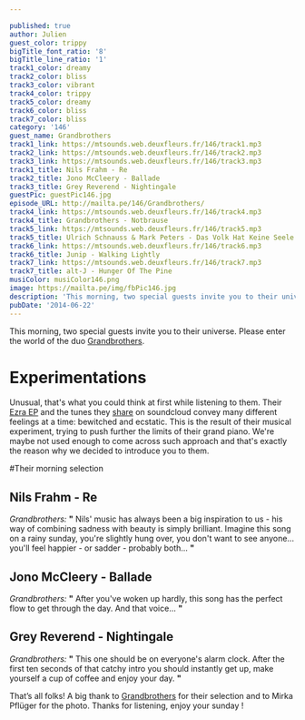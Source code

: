 ```yaml
---

published: true
author: Julien
guest_color: trippy
bigTitle_font_ratio: '8'
bigTitle_line_ratio: '1'
track1_color: dreamy
track2_color: bliss
track3_color: vibrant
track4_color: trippy
track5_color: dreamy
track6_color: bliss
track7_color: bliss
category: '146'
guest_name: Grandbrothers
track1_link: https://mtsounds.web.deuxfleurs.fr/146/track1.mp3
track2_link: https://mtsounds.web.deuxfleurs.fr/146/track2.mp3
track3_link: https://mtsounds.web.deuxfleurs.fr/146/track3.mp3
track1_title: Nils Frahm - Re
track2_title: Jono McCleery - Ballade
track3_title: Grey Reverend - Nightingale
guestPic: guestPic146.jpg
episode_URL: http://mailta.pe/146/Grandbrothers/
track4_link: https://mtsounds.web.deuxfleurs.fr/146/track4.mp3
track4_title: Grandbrothers - Notbrause
track5_link: https://mtsounds.web.deuxfleurs.fr/146/track5.mp3
track5_title: Ulrich Schnauss & Mark Peters - Das Volk Hat Keine Seele
track6_link: https://mtsounds.web.deuxfleurs.fr/146/track6.mp3
track6_title: Junip - Walking Lightly
track7_link: https://mtsounds.web.deuxfleurs.fr/146/track7.mp3
track7_title: alt-J - Hunger Of The Pine
musiColor: musiColor146.png
image: https://mailta.pe/img/fbPic146.jpg
description: 'This morning, two special guests invite you to their universe. Please enter the world of the duo Grandbrothers. '
pubDate: '2014-06-22'
---
```



This morning, two special guests invite you to their universe. Please enter the world of the duo [Grandbrothers](https://soundcloud.com/grandbrothers "Grandbrothers Soundcloud").

# Experimentations

Unusual, that's what you could think at first while listening to them. Their [Ezra EP](http://grandbrothers.de/ "Grandbrothers Bandcamp") and the tunes they [share](https://soundcloud.com/grandbrothers "Grandbrothers Soundcloud") on soundcloud convey many different feelings at a time: bewitched and ecstatic. This is the result of their musical experiment, trying to push further the limits of their grand piano. We're maybe not used enough to come across such approach and that's exactly the reason why we decided to introduce you to them.

#Their morning selection

## Nils Frahm - Re
_Grandbrothers:_ **"** Nils' music has always been a big inspiration to us - his way of combining sadness with beauty is simply brilliant. Imagine this song on a rainy sunday, you're slightly hung over, you don't want to see anyone... you'll feel happier - or sadder - probably both... **"** 

## Jono McCleery - Ballade
_Grandbrothers:_ **"** After you've woken up hardly, this song has the perfect flow to get through the day. And that voice... **"** 

## Grey Reverend - Nightingale
_Grandbrothers:_ **"** This one should be on everyone's alarm clock. After the first ten seconds of that catchy intro you should instantly get up, make yourself a cup of coffee and enjoy your day. **"** 


That’s all folks! A big thank to [Grandbrothers](https://www.facebook.com/grandbrothers "Grandbrothers Facebook") for their selection and to Mirka Pflüger for the photo. Thanks for listening, enjoy your sunday !
